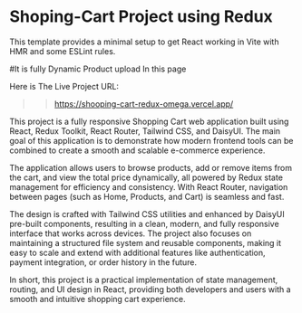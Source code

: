 # Shoping-Cart Project using Redux

This template provides a minimal setup to get React working in Vite with HMR and some ESLint rules.

#It is fully Dynamic Product upload In this page 

Here is The Live Project URL:
>>https://shooping-cart-redux-omega.vercel.app/

This project is a fully responsive Shopping Cart web application built using React, Redux Toolkit, React Router, Tailwind CSS, and DaisyUI.
The main goal of this application is to demonstrate how modern frontend tools can be combined to create a smooth and scalable e-commerce experience.

The application allows users to browse products, add or remove items from the cart, and view the total price dynamically, all powered by Redux state management for efficiency and consistency. With React Router, navigation between pages (such as Home, Products, and Cart) is seamless and fast.

The design is crafted with Tailwind CSS utilities and enhanced by DaisyUI pre-built components, resulting in a clean, modern, and fully responsive interface that works across devices. The project also focuses on maintaining a structured file system and reusable components, making it easy to scale and extend with additional features like authentication, payment integration, or order history in the future.

In short, this project is a practical implementation of state management, routing, and UI design in React, providing both developers and users with a smooth and intuitive shopping cart experience.
